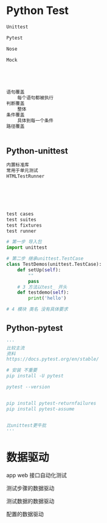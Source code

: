 # Python Test

```python
Unittest

Pytest

Nose

Mock





语句覆盖
	每个语句都被执行
判断覆盖
	整体
条件覆盖
	具体到每一个条件
路径覆盖
	
```



## Python-unittest

```python
内置标准库
常用于单元测试
HTMLTestRunner






test cases
test suites
test fixtures
test runner
```



```python
# 第一步 导入包
import unittest

# 第二步 继承unittest.TestCase
class TestDemos(unittest.TestCase):
    def setUp(self):
        ""
        pass
	# 3 方法以test_ 开头
    def testdemo(self):
        print('hello')

# 4 模块 类名 没有具体要求
```

## Python-pytest

```python
'''
比较主流
资料
https://docs.pytest.org/en/stable/

# 安装 不重要
pip install -U pytest

pytest --version


pip install pytest-returnfailures
pip install pytest-assume


比unittest更牛批
'''
```





# 数据驱动

app web 接口自动化测试



测试步骤的数据驱动



测试数据的数据驱动



配置的数据驱动

